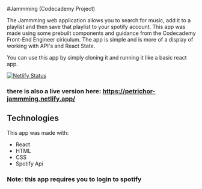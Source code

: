 #Jammming (Codecademy Project)

The Jammming web application allows you to search for music, add it to a playlist and then save that playlist to your spotify account. This app was made using some prebuilt components and guidance from the Codecademy Front-End Engineer ciriculum. The app is simple and is more of a display of working with API's and React State.

You can use this app by simply cloning it and running it like a basic react app.

[![Netlify Status](https://api.netlify.com/api/v1/badges/23f99cfa-86b4-4aec-bb07-8f0f36141a7c/deploy-status)](https://app.netlify.com/sites/petrichor-jammming/deploys)
### there is also a live version here: https://petrichor-jammming.netlify.app/

## Technologies
This app was made with:
  - React
  - HTML
  - CSS
  - Spotify Api

### Note: this app requires you to login to spotify
